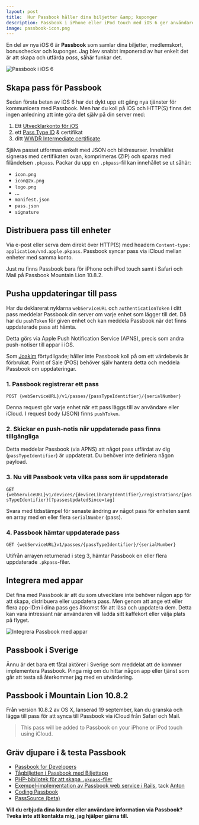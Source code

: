 ```yaml
---
layout: post
title:  Hur Passbook håller dina biljetter &amp; kuponger
description: Passbook i iPhone eller iPod touch med iOS 6 ger användare möjlighet att lagra och hålla koll på biljetter &amp; kuponger.
image: passbook-icon.png
---
```


En del av nya iOS 6 är __Passbook__ som samlar dina biljetter, medlemskort, bonuscheckar och kuponger. Jag blev snabbt imponerad av hur enkelt det är att skapa och utfärda _pass_, såhär funkar det.

<img src="{{ site.url }}/images/passbook.png" alt="Passbook i iOS 6" class="center" />

## Skapa pass för Passbook

Sedan första betan av iOS 6 har det dykt upp ett gäng nya tjänster för kommunicera med Passbook. Men har du koll på iOS och HTTP(S) finns det ingen anledning att inte göra det själv på din server med:

1. Ett [Utvecklarkonto för iOS](https://developer.apple.com/programs/ios/)
2. ett [Pass Type ID](https://developer.apple.com/ios/manage/passtypeids/index.action) &amp; certifikat
3. ditt [WWDR Intermediate certificate](https://developer.apple.com/certificationauthority/AppleWWDRCA.cer).

Själva passet utformas enkelt med JSON och bildresurser. Innehållet signeras med certifikaten ovan, komprimeras (ZIP) och sparas med filändelsen `.pkpass`. Packar du upp en `.pkpass`-fil kan innehållet se ut såhär:

* `icon.png`
* `icon@2x.png`
* `logo.png`
* &#8230;
* `manifest.json`
* `pass.json`
* `signature`

## Distribuera pass till enheter

Via e-post eller serva dem direkt över HTTP(S) med headern `Content-type: application/vnd.apple.pkpass`. Passbook syncar pass via iCloud mellan enheter med samma konto.

Just nu finns Passbook bara för iPhone och iPod touch samt i Safari och Mail på Passbook Mountain Lion 10.8.2.

## Pusha uppdateringar till pass

Har du deklarerat nyklarna `webServiceURL` och `authenticationToken` i ditt pass meddelar Passbook din server om varje enhet som lägger till det. Då har du `pushToken` för given enhet och kan meddela Passbook när det finns uppdaterade pass att hämta.

Detta görs via Apple Push Notification Service (APNS), precis som andra push-notiser till appar i iOS.

Som [Joakim](https://twitter.com/kalasjocke) förtydligade; håller inte Passbook koll på om ett värdebevis är förbrukat. Point of Sale (POS) behöver själv hantera detta och meddela Passbook om uppdateringar.

### 1. Passbook registrerar ett pass

`POST {webServiceURL}/v1/passes/{passTypeIdentifier}/{serialNumber}`

Denna request gör varje enhet när ett pass läggs till av användare eller iCloud. I request body (JSON) finns `pushToken`.

### 2. Skickar en push-notis när uppdaterade pass finns tillgängliga

Detta meddelar Passbook (via APNS) att något pass utfärdat av dig (`passTypeIdentifier`) är uppdaterat. Du behöver inte definiera någon payload.

### 3. Nu vill Passbook veta vilka pass som är uppdaterade

`GET {webServiceURL}v1/devices/{deviceLibraryIdentifier}/registrations/{passTypeIdentifier}[?passesUpdatedSince=tag]`

Svara med tidsstämpel för senaste ändring av något pass för enheten samt en array med en eller flera `serialNumber` (pass).

### 4. Passbook hämtar uppdaterade pass

`GET {webServiceURL}v1/passes/{passTypeIdentifier}/{serialNumber}`

Utifrån arrayen returnerad i steg 3, hämtar Passbook en eller flera uppdaterade `.pkpass`-filer.

## Integrera med appar

Det fina med Passbook är att du som utvecklare inte behöver någon app för att skapa, distribuera eller uppdatera pass. Men genom att ange ett eller flera app-ID:n i dina pass ges åtkomst för att läsa och uppdatera dem. Detta kan vara intressant när användaren vill ladda sitt kaffekort eller välja plats på flyget.

<img src="{{ site.url }}/images/passbook-appar.png" alt="Integrera Passbook med appar" title="Passbook Sverige" class="center" />

## Passbook i Sverige

Ännu är det bara ett fåtal aktörer i Sverige som meddelat att de kommer implementera Passbook. Pinga mig om du hittar någon app eller tjänst som går att testa så återkommer jag med en utvärdering.

## Passbook i Mountain Lion 10.8.2

Från version 10.8.2 av OS X, lanserad 19 september, kan du granska och lägga till pass för att synca till Passbook via iCloud från Safari och Mail.

> This pass will be added to Passbook on your iPhone or iPod touch using iCloud.

## Gräv djupare i &amp; testa Passbook

* [Passbook for Developers](https://developer.apple.com/passbook/)
* [Tågbiljetten i Passbook med Biljettapp](http://biljettapp.se)
* [PHP-bibliotek för att skapa `.pkpass`-filer](https://github.com/tschoffelen/PHP-PKPass)
* [Exempel-implementation av Passbook web service i Rails](https://github.com/mattt/passbook_rails_example), tack [Anton](https://twitter.com/mptre)
* [Coding Passbook](https://www.billguard.com/blog/2012/10/coding-passbook-lessons-learned/)
* [PassSource (beta)](http://www.passsource.com/)

__Vill du erbjuda dina kunder eller användare information via Passbook? Tveka inte att kontakta mig, jag hjälper gärna till.__